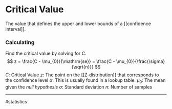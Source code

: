 # Critical Value
The value that defines the upper and lower bounds of a [[confidence interval]].

### Calculating
Find the critical value by solving for $C$.
$$
z = \frac{C - \mu_{0}}{\mathrm{se}} = \frac{C - \mu_{0}}{\frac{\sigma}{\sqrt{n}}}
$$
$C$: Critical Value
$z$: The point on the [[Z-distribution]] that corresponds to the confidence level $\alpha$. This is usually found in a lookup table.
$\mu_{0}$: The mean given the *null hypothesis*
$\sigma$: Standard deviation
$n$: Number of samples




---
#statistics